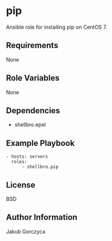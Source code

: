 pip
===

Ansible role for installing pip on CentOS 7.

Requirements
------------

None

Role Variables
--------------

None

Dependencies
------------

* shellbro.epel

Example Playbook
----------------

    - hosts: servers
      roles:
          - shellbro.pip

License
-------

BSD

Author Information
------------------

Jakub Gorczyca
